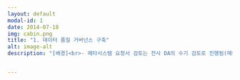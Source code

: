 ```yaml
---
layout: default
modal-id: 1
date: 2014-07-18
img: cabin.png
title: "1. 데이터 품질 거버넌스 구축"
alt: image-alt
description: "[배경]<br>- 메타시스템 요청서 검토는 전사 DA의 수기 검토로 진행됨(메타시스템은 솔루션이기에, 모든 검증 규칙을 솔루션에 적용하는 것은 한계가 존재)<br>- 따라서 DA의 역량에 따라 검토 품질이 달라졌으며, 수기 검토로 인한 시간/비용적 비효율이 꾸준히 발생함<br>- 이외에도 검토 시 누락되는 부분이 존재해 정비 작업에도 수많은 노력이 필요했음<br><br><br>[해결]<br>- 솔루션 의존도 제거를 위해 별도 검증용 API 서버를 개발함<br>- 클라이언트(메타시스템, 관리자 페이지)에서 요청서 번호 등의 파라미터를 전달하고, API 서버에서 검증 결과를 반환<br>- Audit 컬럼 검증, 컬럼 순서 검증, 유사 코드 검증 등 50개 이상의 검증 로직을 구현<br><br><br>[결과]<br>- 사용자 입장 : 메타 등록 시 반려/재작성 과정이 줄어 작업 효율 향상<br>- 관리자(DA) 입장 : 수기 검증에 소요되던 시간 단축 및 검증 품질 향상"


---
```

